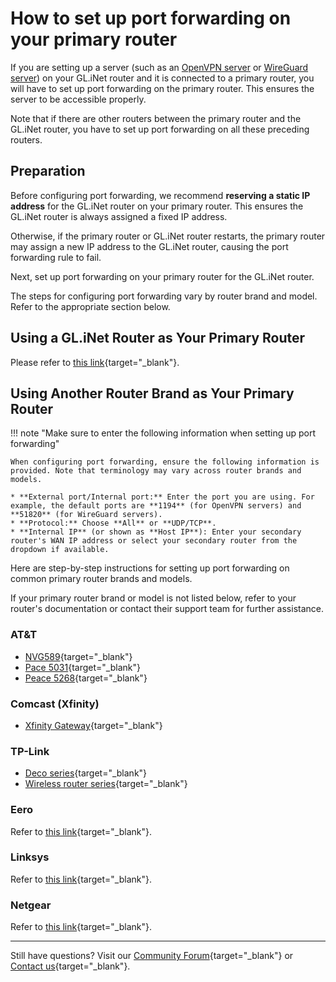 # How to set up port forwarding on your primary router

If you are setting up a server (such as an [OpenVPN server](https://docs.gl-inet.com/router/en/4/tutorials/build_your_own_openvpn_home_server_with_two_glrouter/) or [WireGuard server](https://docs.gl-inet.com/router/en/4/tutorials/build_your_own_wireguard_home_server_with_two_glinet_routers/)) on your GL.iNet router and it is connected to a primary router, you will have to set up port forwarding on the primary router. This ensures the server to be accessible properly.

Note that if there are other routers between the primary router and the GL.iNet router, you have to set up port forwarding on all these preceding routers.

## Preparation

Before configuring port forwarding, we recommend **reserving a static IP address** for the GL.iNet router on your primary router. This ensures the GL.iNet router is always assigned a fixed IP address. 

Otherwise, if the primary router or GL.iNet router restarts, the primary router may assign a new IP address to the GL.iNet router, causing the port forwarding rule to fail. 

Next, set up port forwarding on your primary router for the GL.iNet router. 

The steps for configuring port forwarding vary by router brand and model. Refer to the appropriate section below.

## Using a GL.iNet Router as Your Primary Router

Please refer to [this link](../interface_guide/port_forwarding.md){target="_blank"}.

## Using Another Router Brand as Your Primary Router

!!! note "Make sure to enter the following information when setting up port forwarding"

    When configuring port forwarding, ensure the following information is provided. Note that terminology may vary across router brands and models.
    
    * **External port/Internal port:** Enter the port you are using. For example, the default ports are **1194** (for OpenVPN servers) and **51820** (for WireGuard servers).
    * **Protocol:** Choose **All** or **UDP/TCP**.
    * **Internal IP** (or shown as **Host IP**): Enter your secondary router's WAN IP address or select your secondary router from the dropdown if available. 

Here are step-by-step instructions for setting up port forwarding on common primary router brands and models. 

If your primary router brand or model is not listed below, refer to your router's documentation or contact their support team for further assistance.

### AT&T

* [NVG589](https://www.att.com/support/article/u-verse-high-speed-internet/KM1010280/){target="_blank"}
* [Pace 5031](https://www.att.com/support/article/u-verse-high-speed-internet/KM1010292/){target="_blank"}
* [Peace 5268](https://www.att.com/support/article/u-verse-high-speed-internet/KM1123072/){target="_blank"}

### Comcast (Xfinity)

* [Xfinity Gateway](https://www.xfinity.com/support/articles/xfi-port-forwarding){target="_blank"}

### TP-Link 

* [Deco series](https://www.tp-link.com/us/support/faq/1797/){target="_blank"}
* [Wireless router series](https://www.tp-link.com/us/support/faq/1379/){target="_blank"}

### Eero 

Refer to [this link](https://support.eero.com/hc/en-us/articles/207908443-How-do-I-configure-port-forwarding){target="_blank"}.

### Linksys

Refer to [this link](https://support.linksys.com/kb/article/318-en/){target="_blank"}.

### Netgear 

Refer to [this link](https://kb.netgear.com/24290/How-do-I-add-a-custom-port-forwarding-service-on-my-NETGEAR-router){target="_blank"}.

---

Still have questions? Visit our [Community Forum](https://forum.gl-inet.com){target="_blank"} or [Contact us](https://www.gl-inet.com/contacts/){target="_blank"}.